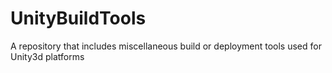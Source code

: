 # UnityBuildTools
A repository that includes miscellaneous build or deployment tools used for Unity3d platforms 
